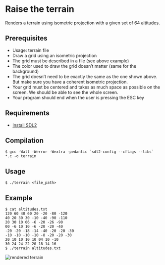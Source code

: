 # Raise the terrain
Renders a terrain using isometric projection with a given set of 64 altitudes.

## Prerequisites
* Usage: terrain file
* Draw a grid using an isometric projection
* The grid must be described in a file (see above example)
* The color used to draw the grid doesn’t matter (same for the background)
* The grid doesn’t need to be exactly the same as the one shown above. But make sure you have a coherent isometric projection.
* Your grid must be centered and takes as much space as possible on the screen. We should be able to see the whole screen.
* Your program should end when the user is pressing the ESC key

## Requirements
* [Install SDL2](https://wiki.libsdl.org/Installation)

## Compilation
```$ gcc -Wall -Werror -Wextra -pedantic `sdl2-config --cflags --libs` *.c -o terrain```

## Usage
`$ ./terrain <file_path>`

## Example
```
$ cat altitudes.txt
120 60 40 60 20 -20 -80 -120
40 20 30 30 -10 -40 -90 -110
20 30 10 06 -6 -20 -26 -90
00 -6 10 10 -6 -20 -20 -40
-20 -20 -18 -14 -40 -20 -20 -30
-10 -10 -10 -10 -8 -20 -20 -30
20 10 10 10 10 04 10 -10
30 24 24 22 20 18 14 16
$ ./terrain altitudes.txt
```
![rendered terrain](https://i.imgur.com/s3gLh39.png)
